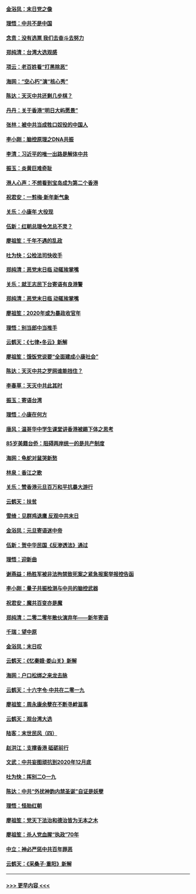 #### [金浴凤：末日党之像](../pages/nsc993/n11787475.md?t=01130155) 
#### [理悟：中共不是中国](../pages/nsc993/n11787463.md?t=01130155) 
#### [念贲：没有选票  我们去奋斗去努力](../pages/nsc993/n11787398.md?t=01130155) 
#### [郑纯清：台湾大选观感](../pages/nsc993/n11786210.md?t=01130155) 
#### [项云：老百姓看“打黑除恶”](../pages/nsc993/n11785398.md?t=01130155) 
#### [海网：“空心朽”演“核心秀”](../pages/nsc993/n11783874.md?t=01130155) 
#### [陈达：天灭中共还剩几步棋？](../pages/nsc993/n11783719.md?t=01130155) 
#### [丹丹：关于香港“明日大屿愿景”](../pages/nsc993/n11783273.md?t=01130155) 
#### [张林：被中共当成牲口奴役的中国人](../pages/nsc993/n11782397.md?t=01130155) 
#### [李小刚：脑控原理之DNA共振](../pages/nsc993/n11780962.md?t=01130155) 
#### [李清：习近平的唯一出路是解体中共](../pages/nsc993/n11780866.md?t=01130155) 
#### [振玉：炎黄巨难奇耻](../pages/nsc993/n11779632.md?t=01130155) 
#### [港人心声：不想看到宝岛成为第二个香港](../pages/nsc993/n11778817.md?t=01130155) 
#### [祝君安：一剪梅‧新年新气象](../pages/nsc993/n11776340.md?t=01130155) 
#### [关乐：小康年 大役现](../pages/nsc993/n11774213.md?t=01130155) 
#### [伍新：红朝总理令怎总不灵？](../pages/nsc993/n11770813.md?t=01130155) 
#### [廖祖笙：千年不遇的乱政](../pages/nsc993/n11770373.md?t=01130155) 
#### [吐为快：公检法司快收手](../pages/nsc993/n11770359.md?t=01130155) 
#### [郑纯清：恶党末日临 动辄挨掌嘴](../pages/nsc993/n11769912.md?t=01130155) 
#### [关乐：就王志民下台寄语有良港警](../pages/nsc993/n11769903.md?t=01130155) 
#### [郑纯清：恶党末日临 动辄挨掌嘴](../pages/nsc993/n11769356.md?t=01130155) 
#### [廖祖笙：2020年或为暴政收官年](../pages/nsc993/n11768216.md?t=01130155) 
#### [理悟：别当郎中当推手](../pages/nsc993/n11768243.md?t=01130155) 
#### [云鹤天：《七律▪冬云》新解](../pages/nsc993/n11768204.md?t=01130155) 
#### [廖祖笙：饿饭党说要“全面建成小康社会”](../pages/nsc993/n11767482.md?t=01130155) 
#### [陈达：天灭中共之罗网谁能挡住？](../pages/nsc993/n11767465.md?t=01130155) 
#### [李春草：天灭中共此其时](../pages/nsc993/n11767452.md?t=01130155) 
#### [振玉：寄语台湾](../pages/nsc993/n11767432.md?t=01130155) 
#### [理悟：小康在何方](../pages/nsc993/n11767394.md?t=01130155) 
#### [唐风：温哥华中学生课堂讲香港被踢下体之思考](../pages/nsc993/n11766848.md?t=01130155) 
#### [85岁美籍台侨：阻碍两岸统一的是共产制度](../pages/nsc993/n11765043.md?t=01130155) 
#### [海网：龟蛇对鼠哭新愁](../pages/nsc993/n11764895.md?t=01130155) 
#### [林泉：香江之歌](../pages/nsc993/n11764415.md?t=01130155) 
#### [关乐：赞香港元旦百万和平抗暴大游行](../pages/nsc993/n11764382.md?t=01130155) 
#### [云鹤天：扶贫](../pages/nsc993/n11764245.md?t=01130155) 
#### [雪绮：见群鸡退鹰  反观中共末日](../pages/nsc993/n11762112.md?t=01130155) 
#### [金浴凤：元旦寄语迷中帝](../pages/nsc993/n11761788.md?t=01130155) 
#### [伍新：贺中华民国《反渗透法》通过](../pages/nsc993/n11761994.md?t=01130155) 
#### [理悟：迎新曲](../pages/nsc993/n11761152.md?t=01130155) 
#### [谢燕益：杨胜军被非法拘禁致死案之紧急报案举报控告函](../pages/nsc993/n11756134.md?t=01130155) 
#### [李小刚：量子共振检测与中共的脑控武器](../pages/nsc993/n11754518.md?t=01130155) 
#### [祝君安：魔共百变亦是魔](../pages/nsc993/n11754469.md?t=01130155) 
#### [郑纯清：二零二零年散伙演弃年——新年寄语](../pages/nsc993/n11754195.md?t=01130155) 
#### [千瑞：望中原](../pages/nsc993/n11754159.md?t=01130155) 
#### [金浴凤：末日叹](../pages/nsc993/n11752359.md?t=01130155) 
#### [云鹤天：《忆秦娥‧娄山关》新解](../pages/nsc993/n11752348.md?t=01130155) 
#### [海网：户口松绑之来龙去脉](../pages/nsc993/n11752328.md?t=01130155) 
#### [云鹤天：十六字令‧中共在二零一九](../pages/nsc993/n11752305.md?t=01130155) 
#### [廖祖笙：周永康余孽在不断寻衅滋事](../pages/nsc993/n11751013.md?t=01130155) 
#### [云鹤天：观台湾大选](../pages/nsc993/n11751007.md?t=01130155) 
#### [陆客：末世民风（四）](../pages/nsc993/n11749203.md?t=01130155) 
#### [赵洪江：支撑香港 砥砺前行](../pages/nsc993/n11748482.md?t=01130155) 
#### [文武：中共妄图顽抗到2020年12月底](../pages/nsc993/n11748446.md?t=01130155) 
#### [吐为快：挥别二O一九](../pages/nsc993/n11748411.md?t=01130155) 
#### [陈达：中共“外扰神韵内禁圣诞”自证是妖孽](../pages/nsc993/n11748226.md?t=01130155) 
#### [理悟：怪胎红朝](../pages/nsc993/n11748206.md?t=01130155) 
#### [廖祖笙：党天下法治和德治皆为无本之木](../pages/nsc993/n11748135.md?t=01130155) 
#### [廖祖笙：杀人党血腥“执政”70年](../pages/nsc993/n11745144.md?t=01130155) 
#### [中立：神必严惩中共百年罪恶](../pages/nsc993/n11744970.md?t=01130155) 
#### [云鹤天：《采桑子‧重阳》新解](../pages/nsc993/n11744948.md?t=01130155) 

----
#### [ >>> 更早内容 <<< ](../indexes/nsc993-earlier.md)

